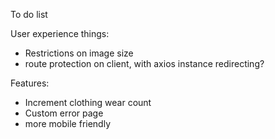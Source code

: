 To do list

User experience things:
- Restrictions on image size
- route protection on client, with axios instance redirecting?

Features:
- Increment clothing wear count
- Custom error page
- more mobile friendly